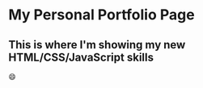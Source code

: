 # My Personal Portfolio Page #

## This is where I'm showing my new HTML/CSS/JavaScript skills 

:smile: 